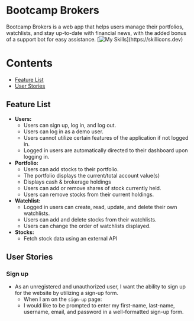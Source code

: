 # Bootcamp Brokers

Bootcamp Brokers is a web app that helps users manage their portfolios, watchlists, and stay up-to-date with financial news, with the added bonus of a support bot for easy assistance.
[![My Skills](https://skillicons.dev/icons?i=react,py,flask,js,html,css,)](https://skillicons.dev)

Contents
===
- [Feature List](#feature-list)
- [User Stories](#user-stories)

## Feature List
- **Users:**
  - Users can sign up, log in, and log out.
  - Users can log in as a demo user.
  - Users cannot utilize certain features of the application if not logged in.
  - Logged in users are automatically directed to their dashboard upon logging in.
- **Portfolio:**
  - Users can add stocks to their portfolio.
  - The portfolio displays the current/total account value(s)
  - Displays cash & brokerage holdings
  - Users can add or remove shares of stock currently held.
  - Users can remove stocks from their current holdings.
- **Watchlist:**
  - Logged in users can create, read, update, and delete their own watchlists.
  - Users can add and delete stocks from their watchlists.
  - Users can change the order of watchlists displayed.
- **Stocks:**
  - Fetch stock data using an external API

## User Stories

### Sign up
- As an unregistered and unauthorized user, I want the ability to sign up for the website by utilizing a sign-up form.
  - When I am on the `sign-up` page:
  - I would like to be prompted to enter my first-name, last-name, username, email, and password in a well-formatted sign-up form.
